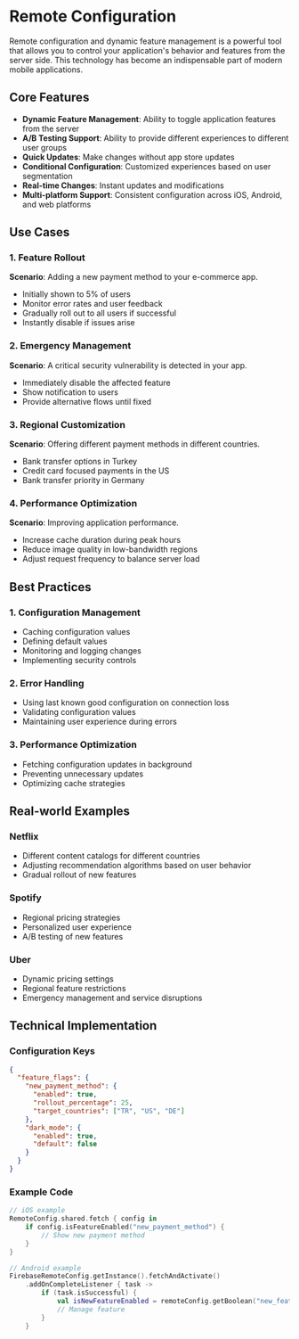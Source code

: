 # Remote Configuration

Remote configuration and dynamic feature management is a powerful tool that allows you to control your application's behavior and features from the server side. This technology has become an indispensable part of modern mobile applications.

## Core Features

- **Dynamic Feature Management**: Ability to toggle application features from the server
- **A/B Testing Support**: Ability to provide different experiences to different user groups
- **Quick Updates**: Make changes without app store updates
- **Conditional Configuration**: Customized experiences based on user segmentation
- **Real-time Changes**: Instant updates and modifications
- **Multi-platform Support**: Consistent configuration across iOS, Android, and web platforms

## Use Cases

### 1. Feature Rollout
**Scenario**: Adding a new payment method to your e-commerce app.
- Initially shown to 5% of users
- Monitor error rates and user feedback
- Gradually roll out to all users if successful
- Instantly disable if issues arise

### 2. Emergency Management
**Scenario**: A critical security vulnerability is detected in your app.
- Immediately disable the affected feature
- Show notification to users
- Provide alternative flows until fixed

### 3. Regional Customization
**Scenario**: Offering different payment methods in different countries.
- Bank transfer options in Turkey
- Credit card focused payments in the US
- Bank transfer priority in Germany

### 4. Performance Optimization
**Scenario**: Improving application performance.
- Increase cache duration during peak hours
- Reduce image quality in low-bandwidth regions
- Adjust request frequency to balance server load

## Best Practices

### 1. Configuration Management
- Caching configuration values
- Defining default values
- Monitoring and logging changes
- Implementing security controls

### 2. Error Handling
- Using last known good configuration on connection loss
- Validating configuration values
- Maintaining user experience during errors

### 3. Performance Optimization
- Fetching configuration updates in background
- Preventing unnecessary updates
- Optimizing cache strategies

## Real-world Examples

### Netflix
- Different content catalogs for different countries
- Adjusting recommendation algorithms based on user behavior
- Gradual rollout of new features

### Spotify
- Regional pricing strategies
- Personalized user experience
- A/B testing of new features

### Uber
- Dynamic pricing settings
- Regional feature restrictions
- Emergency management and service disruptions

## Technical Implementation

### Configuration Keys
```json
{
  "feature_flags": {
    "new_payment_method": {
      "enabled": true,
      "rollout_percentage": 25,
      "target_countries": ["TR", "US", "DE"]
    },
    "dark_mode": {
      "enabled": true,
      "default": false
    }
  }
}
```

### Example Code
```swift
// iOS example
RemoteConfig.shared.fetch { config in
    if config.isFeatureEnabled("new_payment_method") {
        // Show new payment method
    }
}
```

```kotlin
// Android example
FirebaseRemoteConfig.getInstance().fetchAndActivate()
    .addOnCompleteListener { task ->
        if (task.isSuccessful) {
            val isNewFeatureEnabled = remoteConfig.getBoolean("new_feature")
            // Manage feature
        }
    }
```

